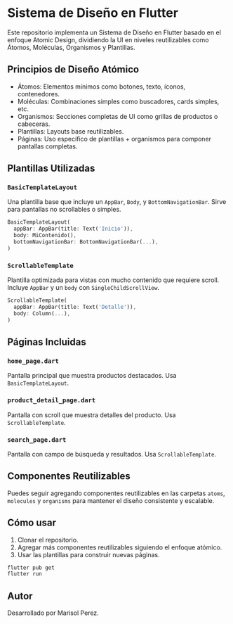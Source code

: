 # Sistema de Diseño en Flutter

Este repositorio implementa un Sistema de Diseño en Flutter basado en el enfoque Atomic Design, dividiendo la UI en niveles reutilizables como Átomos, Moléculas, Organismos y Plantillas.

## Principios de Diseño Atómico

- Átomos: Elementos mínimos como botones, texto, íconos, contenedores.
- Moléculas: Combinaciones simples como buscadores, cards simples, etc.
- Organismos: Secciones completas de UI como grillas de productos o cabeceras.
- Plantillas: Layouts base reutilizables.
- Páginas: Uso específico de plantillas + organismos para componer pantallas completas.

## Plantillas Utilizadas

### `BasicTemplateLayout`

Una plantilla base que incluye un `AppBar`, `Body`, y `BottomNavigationBar`. Sirve para pantallas no scrollables o simples.

```dart
BasicTemplateLayout(
  appBar: AppBar(title: Text('Inicio')),
  body: MiContenido(),
  bottomNavigationBar: BottomNavigationBar(...),
)
```

### `ScrollableTemplate`

Plantilla optimizada para vistas con mucho contenido que requiere scroll. Incluye `AppBar` y un `body` con `SingleChildScrollView`.

```dart
ScrollableTemplate(
  appBar: AppBar(title: Text('Detalle')),
  body: Column(...),
)
```

## Páginas Incluidas

### `home_page.dart`
Pantalla principal que muestra productos destacados. Usa `BasicTemplateLayout`.

### `product_detail_page.dart`
Pantalla con scroll que muestra detalles del producto. Usa `ScrollableTemplate`.

### `search_page.dart`
Pantalla con campo de búsqueda y resultados. Usa `ScrollableTemplate`.

## Componentes Reutilizables

Puedes seguir agregando componentes reutilizables en las carpetas `atoms`, `molecules` y `organisms` para mantener el diseño consistente y escalable.

## Cómo usar

1. Clonar el repositorio.
2. Agregar más componentes reutilizables siguiendo el enfoque atómico.
3. Usar las plantillas para construir nuevas páginas.

```bash
flutter pub get
flutter run
```

##  Autor

Desarrollado por Marisol Perez.


